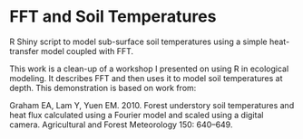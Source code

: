 # FFT and Soil Temperatures
R Shiny script to model sub-surface soil temperatures using a simple heat-transfer model coupled with FFT.

This work is a clean-up of a workshop I presented on using R in ecological modeling.  It describes FFT and then uses it to model soil temperatures at depth. This demonstration is based on work from:

Graham EA, Lam Y, Yuen EM.  2010.  Forest understory soil temperatures and heat flux calculated using a Fourier model and scaled using a digital camera.  Agricultural and Forest Meteorology 150: 640–649.
